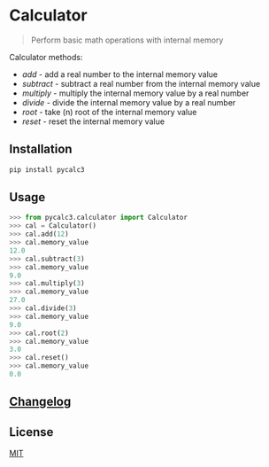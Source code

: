 # Calculator

> Perform basic math operations with internal memory

Calculator methods:

-   _add_ - add a real number to the internal memory value
-   _subtract_ - subtract a real number from the internal memory value
-   _multiply_ - multiply the internal memory value by a real number
-   _divide_ - divide the internal memory value by a real number
-   _root_ - take (n) root of the internal memory value
-   _reset_ - reset the internal memory value

## Installation

```sh
pip install pycalc3
```

## Usage

```python
>>> from pycalc3.calculator import Calculator
>>> cal = Calculator()
>>> cal.add(12)
>>> cal.memory_value
12.0
>>> cal.subtract(3)
>>> cal.memory_value
9.0
>>> cal.multiply(3)
>>> cal.memory_value
27.0
>>> cal.divide(3)
>>> cal.memory_value
9.0
>>> cal.root(2)
>>> cal.memory_value
3.0
>>> cal.reset()
>>> cal.memory_value
0.0
```

## [Changelog](CHANGELOG.md)

## License

[MIT](https://choosealicense.com/licenses/mit/)